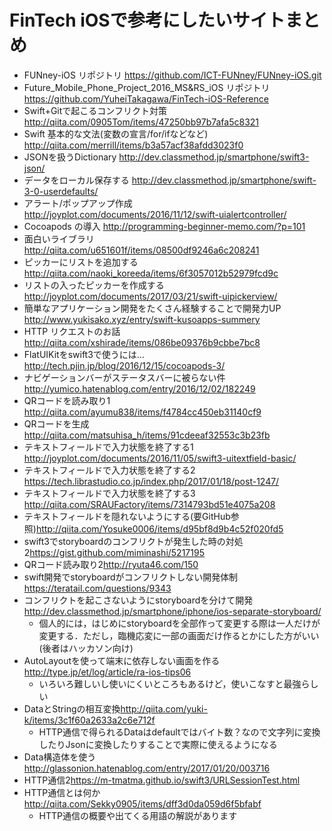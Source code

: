 # FinTech iOSで参考にしたいサイトまとめ
- FUNney-iOS リポジトリ <https://github.com/ICT-FUNney/FUNney-iOS.git>
- Future_Mobile_Phone_Project_2016_MS&RS_iOS リポジトリ <https://github.com/YuheiTakagawa/FinTech-iOS-Reference>
- Swift+Gitで起こるコンフリクト対策 <http://qiita.com/0905Tom/items/47250bb97b7afa5c8321>
- Swift 基本的な文法(変数の宣言/for/ifなどなど) <http://qiita.com/merrill/items/b3a57acf38afdd3023f0>
- JSONを扱うDictionary <http://dev.classmethod.jp/smartphone/swift3-json/>
- データをローカル保存する <http://dev.classmethod.jp/smartphone/swift-3-0-userdefaults/>
- アラート/ポップアップ作成 <http://joyplot.com/documents/2016/11/12/swift-uialertcontroller/>
- Cocoapods の導入 <http://programming-beginner-memo.com/?p=101>
- 面白いライブラリ <http://qiita.com/u651601f/items/08500df9246a6c208241>
- ピッカーにリストを追加する <http://qiita.com/naoki_koreeda/items/6f3057012b52979fcd9c>
- リストの入ったピッカーを作成する <http://joyplot.com/documents/2017/03/21/swift-uipickerview/>
- 簡単なアプリケーション開発をたくさん経験することで開発力UP <http://www.yukisako.xyz/entry/swift-kusoapps-summery>
- HTTP リクエストのお話 <http://qiita.com/xshirade/items/086be09376b9cbbe7bc8>
- FlatUIKitをswift3で使うには… <http://tech.pjin.jp/blog/2016/12/15/cocoapods-3/>
- ナビゲーションバーがステータスバーに被らない件 <http://yumico.hatenablog.com/entry/2016/12/02/182249>
- QRコードを読み取り1 <http://qiita.com/ayumu838/items/f4784cc450eb31140cf9>
- QRコードを生成 <http://qiita.com/matsuhisa_h/items/91cdeeaf32553c3b23fb>
- テキストフィールドで入力状態を終了する1 <http://joyplot.com/documents/2016/11/05/swift3-uitextfield-basic/>
- テキストフィールドで入力状態を終了する2 <https://tech.librastudio.co.jp/index.php/2017/01/18/post-1247/>
- テキストフィールドで入力状態を終了する3 <http://qiita.com/SRAUFactory/items/7314793bd51e4075a208>
- テキストフィールドを隠れないようにする(要GitHub参照)<http://qiita.com/Yosuke0006/items/d95bf8d9b4c52f020fd5>
- swift3でstoryboardのコンフリクトが発生した時の対処2<https://gist.github.com/miminashi/5217195>
- QRコード読み取り2<http://ryuta46.com/150>
- swift開発でstoryboardがコンフリクトしない開発体制<https://teratail.com/questions/9343>
- コンフリクトを起こさないようにstoryboardを分けて開発<http://dev.classmethod.jp/smartphone/iphone/ios-separate-storyboard/>
	- 個人的には，はじめにstoryboardを全部作って変更する際は一人だけが変更する．ただし，臨機応変に一部の画面だけ作るとかにした方がいい(後者はハッカソン向け)
- AutoLayoutを使って端末に依存しない画面を作る<http://type.jp/et/log/article/ra-ios-tips06>
	- いろいろ難しいし使いにくいところもあるけど，使いこなすと最強らしい
- DataとStringの相互変換<http://qiita.com/yuki-k/items/3c1f60a2633a2c6e712f>
	- HTTP通信で得られるDataはdefaultではバイト数？なので文字列に変換したりJsonに変換したりすることで実際に使えるようになる
- Data構造体を使う<http://glassonion.hatenablog.com/entry/2017/01/20/003716>
- HTTP通信2<https://m-tmatma.github.io/swift3/URLSessionTest.html>
- HTTP通信とは何か<http://qiita.com/Sekky0905/items/dff3d0da059d6f5bfabf>
	- HTTP通信の概要や出てくる用語の解説があります
